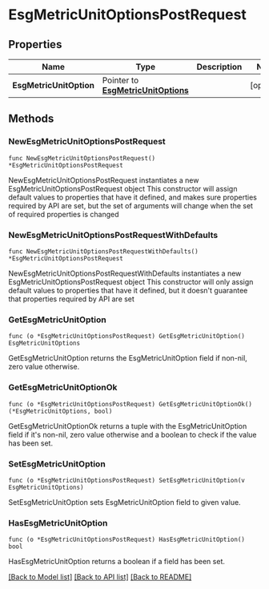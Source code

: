 # EsgMetricUnitOptionsPostRequest

## Properties

Name | Type | Description | Notes
------------ | ------------- | ------------- | -------------
**EsgMetricUnitOption** | Pointer to [**EsgMetricUnitOptions**](EsgMetricUnitOptions.md) |  | [optional] 

## Methods

### NewEsgMetricUnitOptionsPostRequest

`func NewEsgMetricUnitOptionsPostRequest() *EsgMetricUnitOptionsPostRequest`

NewEsgMetricUnitOptionsPostRequest instantiates a new EsgMetricUnitOptionsPostRequest object
This constructor will assign default values to properties that have it defined,
and makes sure properties required by API are set, but the set of arguments
will change when the set of required properties is changed

### NewEsgMetricUnitOptionsPostRequestWithDefaults

`func NewEsgMetricUnitOptionsPostRequestWithDefaults() *EsgMetricUnitOptionsPostRequest`

NewEsgMetricUnitOptionsPostRequestWithDefaults instantiates a new EsgMetricUnitOptionsPostRequest object
This constructor will only assign default values to properties that have it defined,
but it doesn't guarantee that properties required by API are set

### GetEsgMetricUnitOption

`func (o *EsgMetricUnitOptionsPostRequest) GetEsgMetricUnitOption() EsgMetricUnitOptions`

GetEsgMetricUnitOption returns the EsgMetricUnitOption field if non-nil, zero value otherwise.

### GetEsgMetricUnitOptionOk

`func (o *EsgMetricUnitOptionsPostRequest) GetEsgMetricUnitOptionOk() (*EsgMetricUnitOptions, bool)`

GetEsgMetricUnitOptionOk returns a tuple with the EsgMetricUnitOption field if it's non-nil, zero value otherwise
and a boolean to check if the value has been set.

### SetEsgMetricUnitOption

`func (o *EsgMetricUnitOptionsPostRequest) SetEsgMetricUnitOption(v EsgMetricUnitOptions)`

SetEsgMetricUnitOption sets EsgMetricUnitOption field to given value.

### HasEsgMetricUnitOption

`func (o *EsgMetricUnitOptionsPostRequest) HasEsgMetricUnitOption() bool`

HasEsgMetricUnitOption returns a boolean if a field has been set.


[[Back to Model list]](../README.md#documentation-for-models) [[Back to API list]](../README.md#documentation-for-api-endpoints) [[Back to README]](../README.md)



